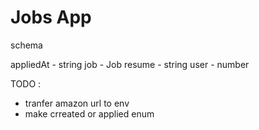 # Jobs App

schema

appliedAt - string
job - Job
resume - string
user - number

TODO :

- tranfer amazon url to env
- make crreated or applied enum


